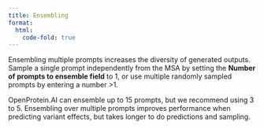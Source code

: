 ```yaml
---
title: Ensembling
format:
  html:
    code-fold: true
---
```


Ensembling multiple prompts increases the diversity of generated outputs. Sample a single prompt independently from the MSA by setting the **Number of prompts to ensemble field** to 1, or use multiple randomly sampled prompts by entering a number >1. 

OpenProtein.AI can ensemble up to 15 prompts, but we recommend using 3 to 5.
Ensembling over multiple prompts improves performance when predicting variant effects, but takes longer to do predictions and sampling.